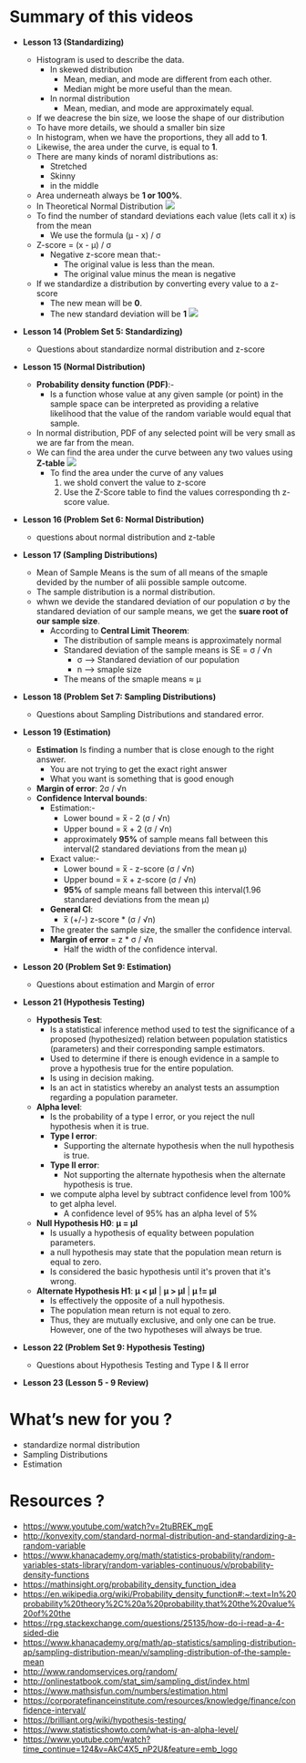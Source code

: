 # Summary of this videos

   - **Lesson 13 (Standardizing)**
        - Histogram is used to describe the data.
          - In skewed distribution
            - Mean, median, and mode are different from each other.
            - Median might be more useful than the mean.
          - In normal distribution
            - Mean, median, and mode are approximately equal.
        - If we deacrese the bin size, we loose the shape of our distribution
        - To have more details, we should a smaller bin size
        - In histogram, when we have the proportions, they all add to **1**.
        - Likewise, the area under the curve, is equal to **1**.   
        - There are many kinds of noraml distributions as:
          - Stretched
          - Skinny
          - in the middle
        - Area underneath always be **1 or 100%**.
        - In Theoretical Normal Distribution
          <img src="Images/Theoretical_Normal_Distribution.jpg">   
        - To find the number of standard deviations each value (lets call it x) is from the mean
          - We use the formula (μ - x) / σ       
        - Z-score = (x - μ) / σ 
          - Negative z-score mean that:-
            - The original value is less than the mean.
            - The original value minus the mean is negative 
        - If we standardize a distribution by converting every value to a z-score 
          - The new mean will be **0**.
          - The new standard deviation will be **1**
            <img src="Images/SND.jpg">    

   - **Lesson 14 (Problem Set 5: Standardizing)**
        - Questions about standardize normal distribution and z-score

   - **Lesson 15 (Normal Distribution)**
        - **Probability density function (PDF)**:-
            - Is a function whose value at any given sample (or point) in the sample space can be interpreted as providing a relative likelihood that the value of the random variable would equal that sample. 
        - In normal distribution, PDF of any selected point will be very small as we are far from the mean.
        - We can find the area under the curve between any two values using **Z-table**
            <img src="Images/Z_Table.jpg">  
          - To find the area under the curve of any values
            1. we shold convert the value to z-score 
            2. Use the Z-Score table to find the values corresponding th z-score value.

   - **Lesson 16 (Problem Set 6: Normal Distribution)**
        - questions about normal distribution and z-table

   - **Lesson 17 (Sampling Distributions)**
        - Mean of Sample Means is the sum of all means of the smaple devided by the number of alii possible sample outcome.
        - The sample distribution is a normal distribution. 
        - whwn we devide the standared deviation of our population σ by the standared deviation of our sample means, we get the **suare root of our sample size**.
          - According to **Central Limit Theorem**:
            - The distribution of sample means is approximately normal
            - Standared deviation of the sample means is SE = σ / √n 
              - σ --> Standared deviation of our population
              - n --> smaple size  
            - The means of the smaple means ≈ μ

   - **Lesson 18 (Problem Set 7: Sampling Distributions)**
        - Questions about Sampling Distributions and standared error.

   - **Lesson 19 (Estimation)**
        - **Estimation** Is finding a number that is close enough to the right answer.
            - You are not trying to get the exact right answer
            - What you want is something that is good enough
        - **Margin of error**: 2σ / √n 
        - **Confidence Interval bounds**: 
            - Estimation:-
              - Lower bound = x̅ - 2 (σ / √n)
              - Upper bound = x̅ + 2 (σ / √n) 
              - approximately **95%** of sample means fall between this interval(2 standared deviations from the mean μ) 
            - Exact value:-
              - Lower bound = x̅ - z-score (σ / √n)
              - Upper bound = x̅ + z-score (σ / √n)   
              - **95%** of sample means fall between this interval(1.96 standared deviations from the mean μ)
            - **General CI**:
                - x̅ (+/-) z-score * (σ / √n)   
            - The greater the sample size, the smaller the confidence interval.
            - **Margin of error** = z * σ / √n 
                - Half the width of the confidence interval.  

   - **Lesson 20 (Problem Set 9: Estimation)**  
        - Questions about estimation and Margin of error

   - **Lesson 21 (Hypothesis Testing)**
        - **Hypothesis Test**:
            - Is a statistical inference method used to test the significance of a proposed (hypothesized) relation between population statistics (parameters) and their corresponding sample estimators.
            - Used to determine if there is enough evidence in a sample to prove a hypothesis true for the entire population.
            - Is using in decision making.
            - Is an act in statistics whereby an analyst tests an assumption regarding a population parameter.
        - **Alpha level**:
            - Is the probability of a type I error, or you reject the null hypothesis when it is true.  
            - **Type I error**:
                - Supporting the alternate hypothesis when the null hypothesis is true.
            - **Type II error**:
                - Not supporting the alternate hypothesis when the alternate hypothesis is true.
            - we compute alpha level by subtract confidence level from 100% to get alpha level.
              - A confidence level of 95% has an alpha level of 5%  
        - **Null Hypothesis H0**: **μ = μI**
            - Is usually a hypothesis of equality between population parameters.
            - a null hypothesis may state that the population mean return is equal to zero.
            - Is considered the basic hypothesis until it's proven that it's wrong.
        - **Alternate Hypothesis H1**: **μ < μI** | **μ > μI** | **μ != μI**
            - Is effectively the opposite of a null hypothesis.
            - The population mean return is not equal to zero.
            - Thus, they are mutually exclusive, and only one can be true. However, one of the two hypotheses will always be true.
  
   - **Lesson 22 (Problem Set 9: Hypothesis Testing)** 
        - Questions about Hypothesis Testing and Type I & II error 

   - **Lesson 23 (Lesson 5 - 9 Review)** 

# What’s new for you ?

   - standardize normal distribution
   - Sampling Distributions
   - Estimation

# Resources ? 

   - https://www.youtube.com/watch?v=2tuBREK_mgE
   - http://konvexity.com/standard-normal-distribution-and-standardizing-a-random-variable
   - https://www.khanacademy.org/math/statistics-probability/random-variables-stats-library/random-variables-continuous/v/probability-density-functions
   - https://mathinsight.org/probability_density_function_idea
   - https://en.wikipedia.org/wiki/Probability_density_function#:~:text=In%20probability%20theory%2C%20a%20probability,that%20the%20value%20of%20the
   - https://rpg.stackexchange.com/questions/25135/how-do-i-read-a-4-sided-die
   - https://www.khanacademy.org/math/ap-statistics/sampling-distribution-ap/sampling-distribution-mean/v/sampling-distribution-of-the-sample-mean
   - http://www.randomservices.org/random/
   - http://onlinestatbook.com/stat_sim/sampling_dist/index.html
   - https://www.mathsisfun.com/numbers/estimation.html
   - https://corporatefinanceinstitute.com/resources/knowledge/finance/confidence-interval/
   - https://brilliant.org/wiki/hypothesis-testing/
   - https://www.statisticshowto.com/what-is-an-alpha-level/
   - https://www.youtube.com/watch?time_continue=124&v=AkC4X5_nP2U&feature=emb_logo






